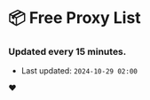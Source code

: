 # :package: Free Proxy List
### Updated every 15 minutes.

- Last updated: `2024-10-29 02:00`

:heart:
